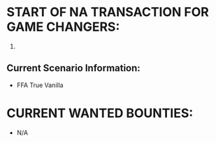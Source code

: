 # START OF NA TRANSACTION FOR GAME CHANGERS:

1) 

## Current Scenario Information:
- FFA True Vanilla

# CURRENT WANTED BOUNTIES:
- N/A
